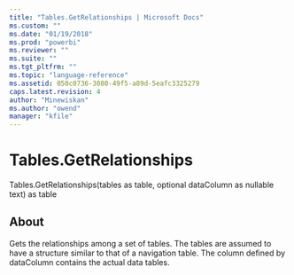 ```yaml
---
title: "Tables.GetRelationships | Microsoft Docs"
ms.custom: ""
ms.date: "01/19/2018"
ms.prod: "powerbi"
ms.reviewer: ""
ms.suite: ""
ms.tgt_pltfrm: ""
ms.topic: "language-reference"
ms.assetid: 050c0736-3080-49f5-a89d-5eafc3325279
caps.latest.revision: 4
author: "Minewiskan"
ms.author: "owend"
manager: "kfile"
---
```

# Tables.GetRelationships
Tables.GetRelationships(tables as table, optional dataColumn as nullable text) as table  
  
## About  
Gets the relationships among a set of tables. The tables are assumed to have a structure similar to that of a navigation table. The column defined by dataColumn contains the actual data tables.  
  

